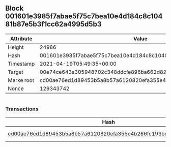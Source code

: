 ## Block 001601e3985f7abae5f75c7bea10e4d184c8c10481b87e5b3f1cc62a4995d5b3

Attribute | Value
--- | ---
Height | 24986
Hash | 001601e3985f7abae5f75c7bea10e4d184c8c10481b87e5b3f1cc62a4995d5b3
Timestamp | 2021-04-19T05:49:35+00:00
Target | 00e74ce643a305948702c348ddcfe896ba662d82c1a228faf4ad12250f07334e
Merke root | cd00ae76ed1d89453b5a8b57a6120820efa355e4b266fc193bc5cc780de07337
Nonce | 129343742

```

```

### Transactions

Hash | Amount
--- | ---
[cd00ae76ed1d89453b5a8b57a6120820efa355e4b266fc193bc5cc780de07337](cd00ae76ed1d89453b5a8b57a6120820efa355e4b266fc193bc5cc780de07337.md) | 10.00000000 SKEPTI 
